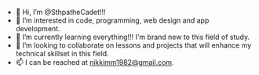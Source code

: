 - 👋 Hi, I’m @SthpatheCadet!!!
- 👀 I’m interested in code, programming, web design and app development.
- 🌱 I’m currently learning everything!!! I'm brand new to this field of study.
- 💞️ I’m looking to collaborate on lessons and projects that will enhance my technical skillset in this field.
- 📫 I can be reached at nikkimm1982@gmail.com.

<!---
SthpatheCadet/SthpatheCadet is a ✨ special ✨ repository because its `README.md` (this file) appears on your GitHub profile.
You can click the Preview link to take a look at your changes.
--->
